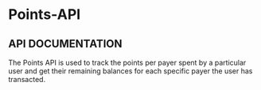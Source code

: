 # Points-API

## API DOCUMENTATION
The Points API is used to track the points per payer spent by a particular user and get their remaining balances for each specific payer the user has transacted. 
